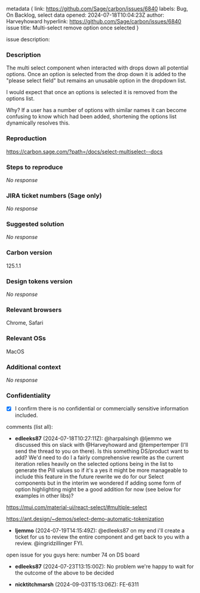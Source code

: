 metadata {
link: https://github.com/Sage/carbon/issues/6840
labels: Bug, On Backlog, select
data opened: 2024-07-18T10:04:23Z
author: Harveyhoward
hyperlink: https://github.com/Sage/carbon/issues/6840
issue title: Multi-select remove option once selected 
}

issue description:
### Description

The multi select component when interacted with drops down all potential options. Once an option is selected from the drop down it is added to the "please select field" but remains an unusable option in the dropdown list.
I would expect that once an options is selected it is removed from the options list.
Why? If a user has a number of options with similar names it can become confusing to know which had been added, shortening the options list dynamically resolves this.

### Reproduction

https://carbon.sage.com/?path=/docs/select-multiselect--docs

### Steps to reproduce

_No response_

### JIRA ticket numbers (Sage only)

_No response_

### Suggested solution

_No response_

### Carbon version

125.1.1

### Design tokens version

_No response_

### Relevant browsers

Chrome, Safari

### Relevant OSs

MacOS

### Additional context

_No response_

### Confidentiality

- [X] I confirm there is no confidential or commercially sensitive information included.

comments (list all):
- **edleeks87** (2024-07-18T10:27:11Z):
  @harpalsingh @ljemmo we discussed this on slack with @Harveyhoward and @tempertemper (I'll send the thread to you on there). Is this something DS/product want to add? We'd need to do I a fairly comprehensive rewrite as the current iteration relies heavily on the selected options being in the list to generate the Pill values so if it's a yes it might be more manageable to include this feature in the future rewrite we do for our Select components but in the interim we wondered if adding some form of option highlighting might be a good addition for now (see below for examples in other libs)?

https://mui.com/material-ui/react-select/#multiple-select
https://ant.design/~demos/select-demo-automatic-tokenization

- **ljemmo** (2024-07-19T14:15:49Z):
  @edleeks87 on my end i'll create a ticket for us to review the entire component and get back to you with a review. @ingridzillinger  FYI.


open issue for you guys here: number 74 on DS board



- **edleeks87** (2024-07-23T13:15:00Z):
  No problem we're happy to wait for the outcome of the above to be decided

- **nicktitchmarsh** (2024-09-03T15:13:06Z):
  FE-6311


